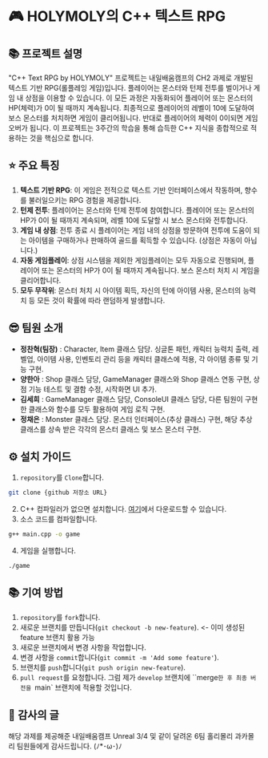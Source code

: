 # 🎮 HOLYMOLY의 C++ 텍스트 RPG



## 📚 프로젝트 설명 
"C++ Text RPG by HOLYMOLY" 프로젝트는 내일배움캠프의 CH2 과제로 개발된 텍스트 기반 RPG(롤플레잉 게임)입니다. 
플레이어는 몬스터와 턴제 전투를 벌이거나 게임 내 상점을 이용할 수 있습니다. 이 모든 과정은 자동화되어 플레이어 또는 몬스터의 HP(체력)가 0이 될 때까지 계속됩니다.
최종적으로 플레이어의 레벨이 10에 도달하여 보스 몬스터를 처치하면 게임이 클리어됩니다. 반대로 플레이어의 체력이 0이되면 게임 오버가 됩니다.
이 프로젝트는 3주간의 학습을 통해 습득한 C++ 지식을 종합적으로 적용하는 것을 핵심으로 합니다.



## ⭐ 주요 특징 
1. **텍스트 기반 RPG**: 이 게임은 전적으로 텍스트 기반 인터페이스에서 작동하며, 향수를 불러일으키는 RPG 경험을 제공합니다. 
2. **턴제 전투**: 플레이어는 몬스터와 턴제 전투에 참여합니다. 플레이어 또는 몬스터의 HP가 0이 될 때까지 계속되며, 레벨 10에 도달할 시 보스 몬스터와 전투합니다.
3. **게임 내 상점**: 전투 종료 시 플레이어는 게임 내의 상점을 방문하여 전투에 도움이 되는 아이템을 구매하거나 판매하여 골드를 획득할 수 있습니다. (상점은 자동이 아닙니다.)
4. **자동 게임플레이**: 상점 시스템을 제외한 게임플레이는 모두 자동으로 진행되며, 플레이어 또는 몬스터의 HP가 0이 될 때까지 계속됩니다. 보스 몬스터 처치 시 게임을 클리어합니다.
5. **모두 무작위**: 몬스터 처치 시 아이템 획득, 자신의 턴에 아이템 사용, 몬스터의 능력치 등 모든 것이 확률에 따라 랜덤하게 발생합니다.


## 😎 팀원 소개
- **정찬혁(팀장)** : Character, Item 클래스 담당. 싱글톤 패턴, 캐릭터 능력치 출력, 레벨업, 아이템 사용, 인벤토리 관리 등을 캐릭터 클래스에 적용, 각 아이템 종류 및 기능 구현.
- **양한아** : Shop 클래스 담당, GameManager 클래스와 Shop 클래스 연동 구현, 상점 기능 테스트 및 결함 수정, 시작화면 UI 추가.
- **김세희** : GameManager 클래스 담당, ConsoleUI 클래스 담당, 다른 팀원이 구현한 클래스와 함수를 모두 활용하여 게임 로직 구현.
- **정채은** : Monster 클래스 담당. 몬스터 인터페이스(추상 클래스) 구현, 해당 추상 클래스를 상속 받은 각각의 몬스터 클래스 및 보스 몬스터 구현.


## ⚙️ 설치 가이드 
1. `repository`를 `Clone`합니다. 
```bash 
git clone {github 저장소 URL} 
``` 
2. C++ 컴파일러가 없으면 설치합니다. [여기](https://gcc.gnu.org/install/index.html)에서 다운로드할 수 있습니다. 
3. 소스 코드를 컴파일합니다. 
```bash 
g++ main.cpp -o game 
``` 
4. 게임을 실행합니다. 
```bash 
./game 
```



## 📚 기여 방법 
1. `repository`를 `fork`합니다. 
2. 새로운 브랜치를 만듭니다(`git checkout -b new-feature`). <- 이미 생성된 feature 브랜치 활용 가능 
3. 새로운 브랜치에서 변경 사항을 작업합니다. 
4. 변경 사항을 `commit`합니다(`git commit -m 'Add some feature'`). 
5. 브랜치를 `push`합니다(`git push origin new-feature`). 
6. `pull request`를 요청합니다. 그럼 제가 `develop` 브랜치에 ``merge`한 후 최종 버전을 `main` 브랜치에 적용할 것입니다.



## 🎉 감사의 글 
해당 과제를 제공해준 내일배움캠프 Unreal 3/4 및 같이 달려온 6팀 홀리몰리 과카몰리 팀원들에게 감사드립니다. (ﾉ*･ω･)ﾉ
